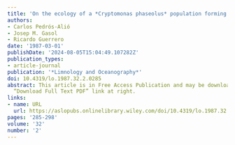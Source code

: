 ```yaml
---
title: 'On the ecology of a *Cryptomonas phaseolus* population forming a metalimnetic bloom in Lake Cisó, Spain: Annual distribution and loss factors'
authors:
- Carlos Pedrós-Alió
- Josep M. Gasol
- Ricardo Guerrero
date: '1987-03-01'
publishDate: '2024-08-05T15:04:49.107282Z'
publication_types:
- article-journal
publication: '*Limnology and Oceanography*'
doi: 10.4319/lo.1987.32.2.0285
abstract: This article is in Free Access Publication and may be downloaded using the
  “Download Full Text PDF” link at right.
links:
- name: URL
  url: https://aslopubs.onlinelibrary.wiley.com/doi/10.4319/lo.1987.32.2.0285
pages: '285-298'
volume: '32'
number: '2'
---
```

